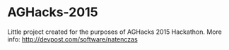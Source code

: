 # AGHacks-2015
Little project created for the purposes of AGHacks 2015 Hackathon.
More info: http://devpost.com/software/natenczas
